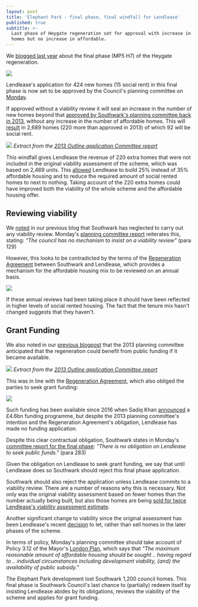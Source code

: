 ```yaml
---
layout: post
title: 'Elephant Park - final phase, final windfall for Lendlease'
published: true
subtitle: >-
  Last phase of Heygate regeneration set for approval with increase in number of
  homes but no increase in affordable.
---
```

We [blogged last year](http://35percent.org/2019-08-05-elephant-park-final-phase-affordable-housing/) about the final phase (MP5 H7) of the Heygate regeneration. 

![](http://35percent.org/img/eparkaerial.jpg)

Lendlease's application for 424 new homes (15 social rent) in this final phase is now set to be approved by the Council's planning committee on [Monday](http://moderngov.southwark.gov.uk/ieListDocuments.aspx?CId=119&MId=6403&Ver=4).

If approved without a viability review it will seal an increase in the number of new homes beyond that [approved by Southwark's planning committee back in 2013](http://moderngov.southwark.gov.uk/documents/s34476/Report.pdf), without any increase in the number of affordable homes. This will [result](http://35percent.org/img/epark92socialrent.jpg) in 2,689 homes (220 more than approved in 2013) of which 92 will be social rent. 

![](http://35percent.org/img/12AP1092extracts.png)
*Extract from the [2013 Outline application Committee report](http://moderngov.southwark.gov.uk/documents/s34476/Report.pdf)*

This windfall gives Lendlease the revenue of 220 extra homes that were not included in the original viability assessment of the scheme, which was based on 2,469 units. This [allowed](https://www.theguardian.com/cities/2015/jun/25/london-developers-viability-planning-affordable-social-housing-regeneration-oliver-wainwright) Lendlease to build 25% instead of 35% affordable housing and to reduce the required amount of social rented homes to next to nothing. Taking account of the 220 extra homes could have improved both the viability of the whole scheme and the affordable housing offer.

## Reviewing viability
We [noted](http://35percent.org/2019-08-05-elephant-park-final-phase-affordable-housing/#viability-questions) in our previous blog that Southwark has neglected to carry out any viability review.  Monday's [planning committee report](https://planning.southwark.gov.uk/online-applications/files/2B05D1FEBF0308C39F18968F194D473F/pdf/19_AP_1166--843567.pdf) reiterates this, stating: _"The council has no mechanism to insist on a viability review"_ (para 129)

However, this looks to be contradicted by the terms of the [Regeneration Agreement](https://files.whatdotheyknow.com/request/heygate_estate_development_partn/191203%2020141201_Lend%20Lease_2014%20Deed%20of%20Variation_COMPLETE.pdf%20EIR%201351433_Redacted.pdf) between Southwark and Lendlease, which provides a mechanism for the affordable housing mix to be reviewed on an annual basis. 

![](http://35percent.org/img/vreviewra.png)

If these annual reviews had been taking place it should have been reflected in higher levels of social rented housing. The fact that the tenure mix hasn't changed suggests that they haven't.

## Grant Funding
We also noted in our [previous blogpost](http://35percent.org/2019-08-05-elephant-park-final-phase-affordable-housing/) that the 2013 planning committee anticipated that the regeneration could benefit from public funding if it became available. 

![](http://35percent.org/img/gfunding2.png)
*Extract from the [2013 Outline application Committee report](http://moderngov.southwark.gov.uk/documents/s34476/Report.pdf)*

This was in line with the [Regeneration Agreement](https://files.whatdotheyknow.com/request/heygate_estate_development_partn/191203%2020141201_Lend%20Lease_2014%20Deed%20of%20Variation_COMPLETE.pdf%20EIR%201351433_Redacted.pdf), which also obliged the parties to seek grant funding:

![](http://35percent.org/img/fundingra.png)

Such funding has been available since 2016 when Sadiq Khan [announced](https://www.london.gov.uk/what-we-do/housing-and-land/homes-londoners-affordable-homes-programme-2016-21) a £4.6bn funding programme, but despite the 2013 planning committee's intention and the Regeneration Agreement's obligation, Lendlease has made no funding application.

Despite this clear contractual obligation, Southwark states in Monday's [committee report for the final phase](https://planning.southwark.gov.uk/online-applications/files/2B05D1FEBF0308C39F18968F194D473F/pdf/19_AP_1166--843567.pdf): _"There is no obligation on Lendlease to seek public funds."_ (para 283) 

Given the obligation on Lendlease to seek grant funding, we say that until Lendlease does so Southwark should reject this final phase application.

Southwark should also reject the application unless Lendlease commits to a viability review.  There are a number of reasons why this is necessary. Not only was the original viability assessment based on fewer homes than the number actually being built, but also those homes are being [sold for twice Lendlease's viability assessment estimate](https://www.theguardian.com/cities/2015/jun/25/london-developers-viability-planning-affordable-social-housing-regeneration-oliver-wainwright).

Another significant change to viability since the original assessment has been Lendlease's recent [decision](https://www.constructionenquirer.com/2018/01/17/lendlease-launches-1-5bn-build-to-rent-partnership/) to let, rather than sell homes in the later phases of the scheme.

In terms of policy, Monday's planning committee should take account of Policy 3.12 of the Mayor's [London Plan](https://www.london.gov.uk/sites/default/files/the_london_plan_malp_final_for_web_0606_0.pdf), which says that _"The maximum reasonable amount of affordable housing should be sought .. having regard to .. individual circumstances including development viability, {and} the availability of public subsidy._"

The Elephant Park development lost Southwark 1,200 council homes. This final phase is Southwark Council's last chance to (partially) redeem itself by insisting Lendlease abides by its obligations, reviews the viability of the scheme and applies for grant funding.

<meta name="twitter:card" content="summary_large_image" />

<meta name="twitter:site" content="@35percent_EAN" />

<meta name="twitter:title" content="Elephant Park - final phase, final windfall for Lendlease" />

<meta name="twitter:description" content="Southwark set to approve more homes than anticipated with no increase in affordable housing." />

<meta name="twitter:image" content="http://35percent.org/img/eparkaerial.jpg" />
